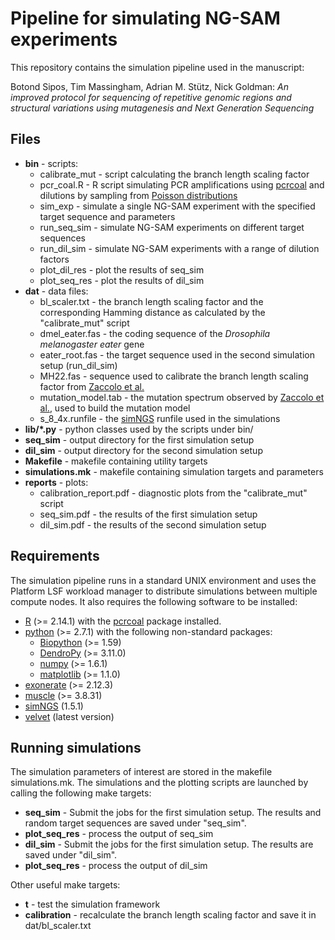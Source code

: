 # Pipeline for simulating NG-SAM experiments

This repository contains the simulation pipeline used in the manuscript:

Botond Sipos, Tim Massingham, Adrian M. Stütz, Nick Goldman: *An improved protocol for sequencing of repetitive genomic regions and structural variations using mutagenesis and Next Generation Sequencing*

## Files

* **bin** - scripts:
    * calibrate_mut - script calculating the branch length scaling factor
    * pcr_coal.R - R script simulating PCR amplifications using [pcrcoal](https://github.com/sbotond/pcrcoal) and dilutions by sampling from [Poisson distributions](http://en.wikipedia.org/wiki/Poisson_distribution)
    * sim_exp - simulate a single NG-SAM experiment with the specified target sequence and parameters
    * run_seq_sim - simulate NG-SAM experiments on different target sequences
    * run_dil_sim - simulate NG-SAM experiments with a range of dilution factors
    * plot_dil_res - plot the results of seq_sim
    * plot_seq_res - plot the results of dil_sim
* **dat** - data files:
    * bl_scaler.txt - the branch length scaling factor and the corresponding Hamming distance as calculated by the "calibrate_mut" script
    * dmel_eater.fas - the coding sequence of the *Drosophila melanogaster* *eater* gene
    * eater_root.fas - the target sequence used in the second simulation setup (run_dil_sim)
    * MH22.fas - sequence used to calibrate the branch length scaling factor from <a href="http://www.ncbi.nlm.nih.gov/pubmed/8568899">Zaccolo et al.</a>
    * mutation_model.tab - the mutation spectrum observed by <a href="http://www.ncbi.nlm.nih.gov/pubmed/8568899">Zaccolo et al.</a>, used to build the mutation model
    * s_8_4x.runfile - the [simNGS](http://www.ebi.ac.uk/goldman-srv/simNGS/) runfile used in the simulations
* **lib/*.py** - python classes used by the scripts under bin/
* **seq_sim** - output directory for the first simulation setup
* **dil_sim** - output directory for the second simulation setup
* **Makefile** - makefile containing utility targets
* **simulations.mk** - makefile containing simulation targets and parameters
* **reports** - plots:
    * calibration_report.pdf - diagnostic plots from the "calibrate_mut" script
    * seq_sim.pdf - the results of the first simulation setup
    * dil_sim.pdf - the results of the second simulation setup

## Requirements

The simulation pipeline runs in a standard UNIX environment and uses the Platform LSF workload manager to distribute simulations between multiple compute nodes. It also requires the following software to be installed:

* [R](http://www.r-project.org/) (>= 2.14.1) with the [pcrcoal](http://cran.r-project.org/web/packages/pcrcoal) package installed.
* [python](http://www.python.org/) (>= 2.7.1) with the following non-standard packages:
    * [Biopython](http://pypi.python.org/pypi/biopython/) (>= 1.59)
    * [DendroPy](http://pypi.python.org/pypi/DendroPy/) (>= 3.11.0)
    * [numpy](http://pypi.python.org/pypi/numpy/) (>= 1.6.1)
    * [matplotlib](http://pypi.python.org/pypi/matplotlib/) (>= 1.1.0)
* [exonerate](http://www.ebi.ac.uk/~guy/exonerate/) (>= 2.12.3)
* [muscle](http://www.drive5.com/muscle/) (>= 3.8.31)
* [simNGS](http://www.ebi.ac.uk/goldman-srv/simNGS/) (1.5.1)
* [velvet](https://github.com/dzerbino/velvet) (latest version)

## Running simulations

The simulation parameters of interest are stored in the makefile simulations.mk.
The simulations and the plotting scripts are launched by calling the following make targets:

* **seq_sim** - Submit the jobs for the first simulation setup. The results and random target sequences are saved under "seq_sim".
* **plot_seq_res** - process the output of seq_sim
* **dil_sim** - Submit the jobs for the first simulation setup. The results are saved under "dil_sim".
* **plot_seq_res** - process the output of dil_sim

Other useful make targets:

* **t** - test the simulation framework
* **calibration** - recalculate the branch length scaling factor and save it in dat/bl_scaler.txt

